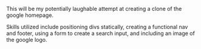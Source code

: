 This will be my potentially laughable attempt at creating a clone of the google homepage.

Skills utilized include positioning divs statically, creating a functional nav and footer, using a form to create a search input, and including an image of the google logo.
